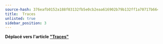 ```yaml
---
source-hash: 376eafb0152a188f03132fb5e0cb2eaa616902b79b132ff1a70717b664562969
title:  Traces
unlisted: true
sidebar_position: 3
---
```



**Déplacé vers l'article ["Traces"](./index.md)**